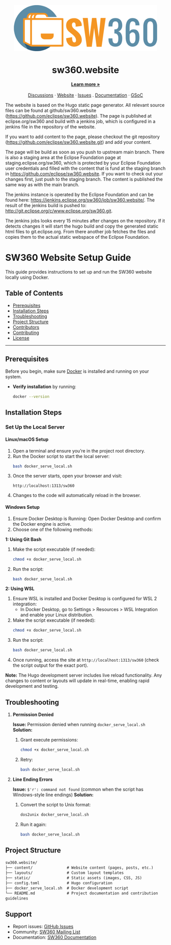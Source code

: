 <p align="center">
  <a href="https://eclipse.dev/sw360/">
   <img src="static/img/logos/logo_full.svg" alt="SW360 Logo" width="450">
  </a>
    <h1 align="center">sw360.website</h1>
  
  <p align="center">
    <a href="https://eclipse.dev/sw360/"><strong>Learn more »</strong></a>
    <br />
    <br />
    <a href="https://sw360chat.slack.com/">Discussions</a>
    ·
    <a href="https://eclipse.dev/sw360/">Website</a>
    ·
    <a href="https://github.com/eclipse-sw360/sw360.website/issues">Issues</a>
    .
    <a href="https://eclipse.dev/sw360/docs/">Documentation</a>
    ·
    <a href="https://eclipse.dev/sw360/gsoc/">GSoC</a>
  </p>
</p>

The website is based on the Hugo static page generator. 
All relevant source files can be found at github/sw360.website (https://github.com/eclipse/sw360.website). 
The page is published at eclipse.org/sw360 and build with a jenkins job, which is configured in a jenkins file in the repository of the website.

If you want to add content to the page, please checkout the git repository (https://github.com/eclipse/sw360.website.git) and add your content.

The page will be build as soon as you push to upstream main branch. There is also a staging area at the Eclipse Foundation page at staging.eclipse.org/sw360, which is protected by your Eclipse Foundation user credentials and filled with the content that is fund at the staging branch in https://github.com/eclipse/sw360.website. If you want to check out your changes first, just push to the staging branch. The content is published the same way as with the main branch.

The jenkins instance is operated by the Eclipse Foundation and can be found here: https://jenkins.eclipse.org/sw360/job/sw360.website/.
The result of the jenkins build is pushed to: http://git.eclipse.org/c/www.eclipse.org/sw360.git.

The jenkins jobs looks every 15 minutes after changes on the repository. If it detects changes it will start the hugo build and copy the generated static html files to git.eclipse.org. From there another job fetches the files and copies them to the actual static webspace of the Eclipse Foundation.

# SW360 Website Setup Guide

This guide provides instructions to set up and run the SW360 website locally using Docker.

## Table of Contents

- [Prerequisites](#prerequisites)
- [Installation Steps](#installation-steps)
- [Troubleshooting](#troubleshooting)
- [Project Structure](#project-structure)
- [Contributors](#contributors)
- [Contributing](#contributing)
- [License](#license)

---

## Prerequisites

Before you begin, make sure [Docker](https://docs.docker.com/get-docker/) is installed and running on your system.

- **Verify installation** by running:
    ```bash
    docker --version
    ```

## Installation Steps

### Set Up the Local Server

#### Linux/macOS Setup

1. Open a terminal and ensure you’re in the project root directory.
2. Run the Docker script to start the local server:
    ```bash
    bash docker_serve_local.sh
    ```
3. Once the server starts, open your browser and visit:
    ```text
    http://localhost:1313/sw360
    ```
4. Changes to the code will automatically reload in the browser.

#### Windows Setup

1. Ensure Docker Desktop is Running: Open Docker Desktop and confirm the Docker engine is active.
2. Choose one of the following methods:

**1: Using Git Bash**

1. Make the script executable (if needed):
    ```bash
    chmod +x docker_serve_local.sh
    ```
2. Run the script:
    ```bash
    bash docker_serve_local.sh
    ```

**2: Using WSL**

1. Ensure WSL is installed and Docker Desktop is configured for WSL 2 integration:
    - In Docker Desktop, go to Settings > Resources > WSL Integration and enable your Linux distribution.
2. Make the script executable (if needed):
    ```bash
    chmod +x docker_serve_local.sh
    ```
3. Run the script:
    ```bash
    bash docker_serve_local.sh
    ```
4. Once running, access the site at `http://localhost:1313/sw360` (check the script output for the exact port).

**Note:** The Hugo development server includes live reload functionality. Any changes to content or layouts will update in real-time, enabling rapid development and testing.

## Troubleshooting

1. **Permission Denied**

    **Issue:** Permission denied when running `docker_serve_local.sh`
    **Solution:**
    1. Grant execute permissions:
        ```bash
        chmod +x docker_serve_local.sh
        ```
    2. Retry:
        ```bash
        bash docker_serve_local.sh
        ```

2. **Line Ending Errors**

    **Issue:** `$'r': command not found` (common when the script has Windows-style line endings)
    **Solution:**
    1. Convert the script to Unix format:
        ```bash
        dos2unix docker_serve_local.sh
        ```
    2. Run it again:
        ```bash
        bash docker_serve_local.sh
        ```


## Project Structure
```
sw360.website/
├── content/               # Website content (pages, posts, etc.)
├── layouts/               # Custom layout templates
├── static/                # Static assets (images, CSS, JS)
├── config.toml            # Hugo configuration
├── docker_serve_local.sh  # Docker development script
└── README.md              # Project documentation and contribution guidelines
```

## Support

- Report issues: [GitHub Issues](https://github.com/eclipse/sw360.website/issues)
- Community: [SW360 Mailing List](https://dev.eclipse.org/mailman/listinfo/sw360-dev)
- Documentation: [SW360 Documentation](https://eclipse.dev/sw360/docs/)
